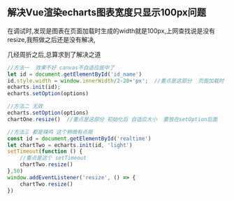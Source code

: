 ## 解决Vue渲染echarts图表宽度只显示100px问题



在调试时,发现是图表在页面加载时生成的width就是100px,上网查找说是没有resize,我照做之后还是没有解决,

几经周折之后,总算求到了解决之道

```javascript
//方法一  效果不好 canvas不自适应居中了
let id = document.getElementById('id_name')
id.style.width = window.innerWidth/2-20+'px';  //重点是这部分  页面加载时 echarts可能默认是100px 要设置相应宽度  直接设置宽度不会出现echarts容器自适应动画
echarts.init(id);
echarts.setOption(options)

//方法二 无效
echarts.setOption(options)
chartOne.resize()  //重点是这部分 初始化后 自适应大小  要放在setOption后面

//方法三 都是辣鸡 这个稍微有点用
const id = document.getElementById('realtime')
let chartTwo = echarts.init(id, 'light')
setTimeout(function () {
    //重点是这个 setTimeout
    chartTwo.resize()
},50)
window.addEventListener('resize', () => {
    chartTwo.resize()
})
```



